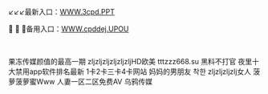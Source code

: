 <p>
	↙↙↙最新入口：<a href="http://www.baidu.com/link?url=6MA2SWnO3Raqke39an_0PUxosM6ZrUGzi1BN9tNnlPW&wd">WWW.3cpd.PPT</a> 
	<p>
		🚽
🚽
🚽备用入口：<a href="http://www.baidu.com/link?url=6MA2SWnO3Raqke39an_0PUxosM6ZrUGzi1BN9tNnlPW&wd">WWW.cpddej.UPOU</a> 
	</p>
	<p>
		<br />
	</p>
	<p>
		果冻传媒颜值的最高一期
zljzljzljzljzljzljHD欧美
tttzzz668.su 黑料不打官
夜里十大禁用app软件排名最新
1卡2卡三卡4卡网站
妈妈的男朋友 착한
zljzljzljzlj女人
菠萝菠萝蜜Www
人妻一区二区免费AV
乌鸦传媒
	</p>

